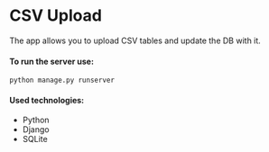 # CSV Upload
The app allows you to upload CSV tables and update the DB with it.

#### To run the server use:
```
python manage.py runserver
```

#### Used technologies:
* Python
* Django
* SQLite